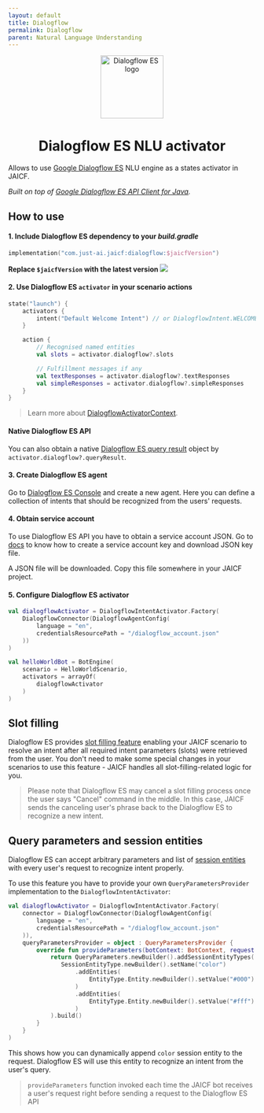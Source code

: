 ```yaml
---
layout: default
title: Dialogflow
permalink: Dialogflow
parent: Natural Language Understanding
---
```


<p align="center">
    <img src="https://assets.dialogflow.com/common/assets/img/unnamed.png" height="128" alt="Dialogflow ES logo"/>
</p>

<h1 align="center">Dialogflow ES NLU activator</h1>

Allows to use [Google Dialogflow ES](https://cloud.google.com/dialogflow/es/docs) NLU engine as a states activator in JAICF.

_Built on top of [Google Dialogflow ES API Client for Java](https://github.com/googleapis/java-dialogflow)._

## How to use

#### 1. Include Dialogflow ES dependency to your _build.gradle_

```kotlin
implementation("com.just-ai.jaicf:dialogflow:$jaicfVersion")
```

**Replace `$jaicfVersion` with the latest version ![](https://img.shields.io/github/v/release/just-ai/jaicf-kotlin?color=%23000&label=&style=flat-square)**

#### 2. Use Dialogflow ES `activator` in your scenario actions

```kotlin
state("launch") {
    activators {
        intent("Default Welcome Intent") // or DialogflowIntent.WELCOME
    }

    action {
        // Recognised named entities
        val slots = activator.dialogflow?.slots

        // Fulfillment messages if any
        val textResponses = activator.dialogflow?.textResponses
        val simpleResponses = activator.dialogflow?.simpleResponses
    }
}
```

> Learn more about [DialogflowActivatorContext](https://github.com/just-ai/jaicf-kotlin/blob/master/activators/dialogflow/src/main/kotlin/com/justai/jaicf/activator/dialogflow/DialogflowActivatorContext.kt).

#### Native Dialogflow ES API

You can also obtain a native [Dialogflow ES query result](https://github.com/googleapis/java-dialogflow/blob/master/proto-google-cloud-dialogflow-v2/src/main/java/com/google/cloud/dialogflow/v2/QueryResult.java) object by `activator.dialogflow?.queryResult`.

#### 3. Create Dialogflow ES agent

Go to [Dialogflow ES Console](https://dialogflow.cloud.google.com/#/newAgent) and create a new agent.
Here you can define a collection of intents that should be recognized from the users' requests.

#### 4. Obtain service account

To use Dialogflow ES API you have to obtain a service account JSON. Go
to [docs](https://cloud.google.com/dialogflow/es/docs/quick/setup#sa-create) to know how to create a service account key
and download JSON key file.

A JSON file will be downloaded. Copy this file somewhere in your JAICF project.

#### 5. Configure Dialogflow ES activator

```kotlin
val dialogflowActivator = DialogflowIntentActivator.Factory(
    DialogflowConnector(DialogflowAgentConfig(
        language = "en",
        credentialsResourcePath = "/dialogflow_account.json"
    ))
)

val helloWorldBot = BotEngine(
    scenario = HelloWorldScenario,
    activators = arrayOf(
        dialogflowActivator
    )
)
```

## Slot filling

Dialogflow ES
provides [slot filling feature](https://cloud.google.com/dialogflow/es/docs/intents-actions-parameters#required)
enabling your JAICF scenario to resolve an intent after all required intent parameters (slots) were retrieved from the
user. You don't need to make some special changes in your scenarios to use this feature - JAICF handles all slot-filling-related logic for you.

> Please note that Dialogflow ES may cancel a slot filling process once the user says "Cancel" command in the middle.
In this case, JAICF sends the canceling user's phrase back to the Dialogflow ES to recognize a new intent.

## Query parameters and session entities

Dialogflow ES can accept arbitrary parameters and list
of [session entities](https://cloud.google.com/dialogflow/es/docs/entities-session) with every user's request to
recognize intent properly.

To use this feature you have to provide your own `QueryParametersProvider` implementation to the `DialogflowIntentActivator`:

```kotlin
val dialogflowActivator = DialogflowIntentActivator.Factory(
    connector = DialogflowConnector(DialogflowAgentConfig(
        language = "en",
        credentialsResourcePath = "/dialogflow_account.json"
    )),
    queryParametersProvider = object : QueryParametersProvider {
        override fun provideParameters(botContext: BotContext, request: BotRequest): QueryParameters {
            return QueryParameters.newBuilder().addSessionEntityTypes(
               SessionEntityType.newBuilder().setName("color")
                   .addEntities(
                       EntityType.Entity.newBuilder().setValue("#000").addAllSynonyms(listOf("black", "none", "empty"))
                   )
                   .addEntities(
                       EntityType.Entity.newBuilder().setValue("#fff").addAllSynonyms(listOf("white", "bright"))
                   )
            ).build()
        }
    }
)
```

This shows how you can dynamically append `color` session entity to the request.
Dialogflow ES will use this entity to recognize an intent from the user's query.

> `provideParameters` function invoked each time the JAICF bot receives a user's request right before sending a request
> to the Dialogflow ES API
